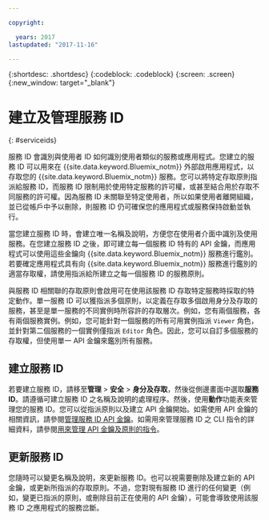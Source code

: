 ```yaml
---

copyright:

  years: 2017
lastupdated: "2017-11-16"

---
```


{:shortdesc: .shortdesc}
{:codeblock: .codeblock}
{:screen: .screen}
{:new_window: target="_blank"}

# 建立及管理服務 ID
{: #serviceids}

服務 ID 會識別與使用者 ID 如何識別使用者類似的服務或應用程式。您建立的服務 ID 可以用來在 {{site.data.keyword.Bluemix_notm}} 外部啟用應用程式，以存取您的 {{site.data.keyword.Bluemix_notm}} 服務。您可以將特定存取原則指派給服務 ID，而服務 ID 限制用於使用特定服務的許可權，或甚至結合用於存取不同服務的許可權。因為服務 ID 未關聯至特定使用者，所以如果使用者離開組織，並已從帳戶中予以刪除，則服務 ID 仍可確保您的應用程式或服務保持啟動並執行。

當您建立服務 ID 時，會建立唯一名稱及說明，方便您在使用者介面中識別及使用服務。在您建立服務 ID 之後，即可建立每一個服務 ID 特有的 API 金鑰，而應用程式可以使用這些金鑰向 {{site.data.keyword.Bluemix_notm}} 服務進行鑑別。若要確定應用程式具有向 {{site.data.keyword.Bluemix_notm}} 服務進行鑑別的適當存取權，請使用指派給所建立之每一個服務 ID 的服務原則。 

與服務 ID 相關聯的存取原則會啟用可在使用該服務 ID 存取特定服務時採取的特定動作。單一服務 ID 可以獲指派多個原則，以定義在存取多個啟用身分及存取的服務，甚至是單一服務的不同實例時所容許的存取層次。例如，您有兩個服務，各有兩個服務實例。例如，您可能針對一個服務的所有可用實例指派 `Viewer` 角色，並針對第二個服務的一個實例僅指派 `Editor` 角色。因此，您可以自訂多個服務的存取權，但使用單一 API 金鑰來鑑別所有服務。


## 建立服務 ID

若要建立服務 ID，請移至**管理** &gt; **安全** &gt; **身分及存取**，然後從側邊畫面中選取**服務 ID**。請遵循可建立服務 ID 之名稱及說明的處理程序。然後，使用**動作**功能表來管理您的服務 ID。您可以從指派原則以及建立 API 金鑰開始。如需使用 API 金鑰的相關資訊，請參閱[管理服務 ID API 金鑰](/docs/iam/serviceid_keys.html#serviceidapikeys)。如需用來管理服務 ID 之 CLI 指令的詳細資料，請參閱[用來管理 API 金鑰及原則的指令](/docs/cli/reference/bluemix_cli/bx_cli.html#bx_commands_iam)。 

## 更新服務 ID

您隨時可以變更名稱及說明，來更新服務 ID。也可以視需要刪除及建立新的 API 金鑰，或更新所指派的存取原則。不過，您對現有服務 ID 進行的任何變更（例如，變更已指派的原則，或刪除目前正在使用的 API 金鑰），可能會導致使用該服務 ID 之應用程式的服務岔斷。


